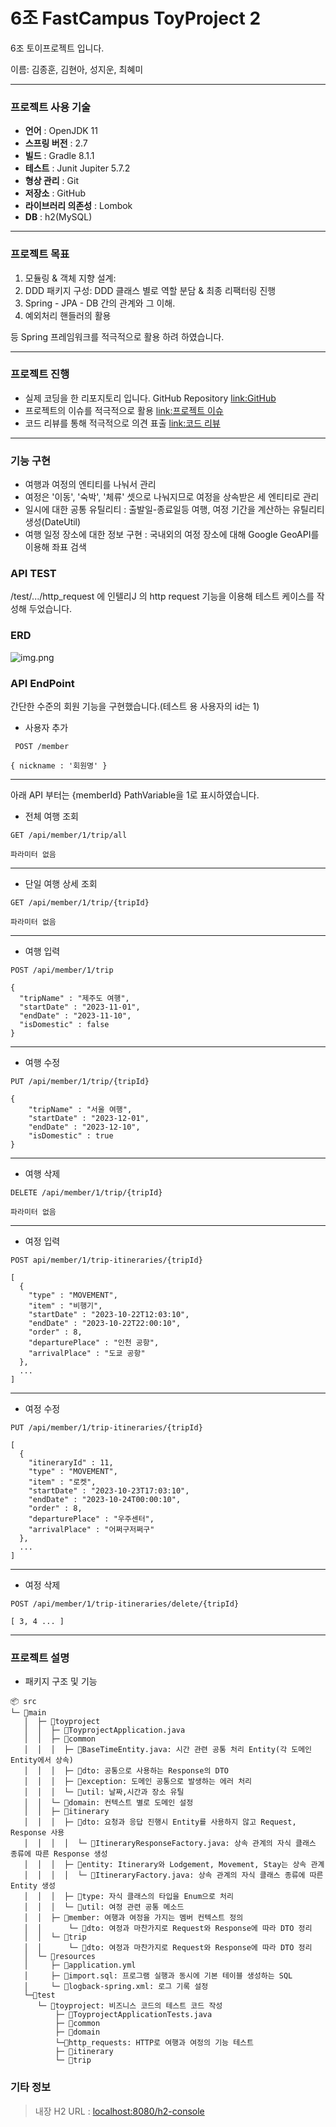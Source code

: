  6조 FastCampus ToyProject 2
=======================

6조 토이프로젝트 입니다.

이름: 김종훈, 김현아, 성지운, 최혜미

- - -

### 프로젝트 사용 기술

- **언어** : OpenJDK 11
- **스프링 버전** : 2.7
- **빌드** : Gradle 8.1.1
- **테스트** : Junit Jupiter 5.7.2
- **형상 관리** : Git
- **저장소** : GitHub
- **라이브러리 의존성** : Lombok
- **DB** : h2(MySQL)

- - -

### 프로젝트 목표

1. 모듈링 & 객체 지향 설계:
2. DDD 패키지 구성: DDD 클래스 별로 역할 분담 & 최종 리팩터링 진행
3. Spring - JPA - DB 간의 관계와 그 이해.
4. 예외처리 핸들러의 활용

등 Spring 프레임워크를 적극적으로 활용 하려 하였습니다.


- - -

### 프로젝트 진행

- 실제 코딩을 한 리포지토리 입니다. GitHub Repository [link:GitHub](https://github.com/FC-BE-ToyProject-Team6/KDT_Y_BE_Toy_Project2_DEV)
- 프로젝트의 이슈를 적극적으로 활용 [link:프로젝트 이슈](https://github.com/FC-BE-ToyProject-Team6/KDT_Y_BE_Toy_Project2_DEV/issues?q=is%3Aissue+is%3Aclosed)
- 코드 리뷰를 통해 적극적으로 의견 표출 [link:코드 리뷰](https://github.com/FC-BE-ToyProject-Team6/KDT_Y_BE_Toy_Project2_DEV/pulls?q=is%3Apr+is%3Aclosed)
- - -

### 기능 구현

- 여행과 여정의 엔티티를 나눠서 관리
- 여정은 '이동', '숙박', '체류' 셋으로 나눠지므로 여정을 상속받은 세 엔티티로 관리
- 일시에 대한 공통 유틸리티 : 출발일-종료일등 여행, 여정 기간을 계산하는 유틸리티 생성(DateUtil)
- 여행 일정 장소에 대한 정보 구현 : 국내외의 여정 장소에 대해 Google GeoAPI를 이용해 좌표 검색

### API TEST

/test/.../http_request 에 인텔리J 의 http request 기능을 이용해 테스트 케이스를 작성해 두었습니다.


### ERD

![img.png](img.png)


### API EndPoint

 간단한 수준의 회원 기능을 구현했습니다.(테스트 용 사용자의 id는 1)

- 사용자 추가
```
 POST /member
```
```
{ nickname : '회원명' }
```

----

아래 API 부터는 {memberId} PathVariable을 1로 표시하였습니다.


- 전체 여행 조회
```
GET /api/member/1/trip/all
```
```
파라미터 없음
```
---

- 단일 여행 상세 조회
```
GET /api/member/1/trip/{tripId}
```
```
파라미터 없음
```
---

- 여행 입력
``` 
POST /api/member/1/trip
```    
``` 
{  
  "tripName" : "제주도 여행",
  "startDate" : "2023-11-01",
  "endDate" : "2023-11-10",
  "isDomestic" : false
} 
```
---
- 여행 수정
```
PUT /api/member/1/trip/{tripId}
```
```
{
    "tripName" : "서울 여행",
    "startDate" : "2023-12-01",
    "endDate" : "2023-12-10",
    "isDomestic" : true
}
```
---

- 여행 삭제
```
DELETE /api/member/1/trip/{tripId}
```
```
파라미터 없음
```
---



- 여정 입력
```
POST api/member/1/trip-itineraries/{tripId}
```
```
[
  {
    "type" : "MOVEMENT",
    "item" : "비행기",
    "startDate" : "2023-10-22T12:03:10",
    "endDate" : "2023-10-22T22:00:10",
    "order" : 8,
    "departurePlace" : "인천 공항",
    "arrivalPlace" : "도쿄 공항"
  },
  ...
]
```
---

- 여정 수정
```
PUT /api/member/1/trip-itineraries/{tripId}
```
```
[
  {
    "itineraryId" : 11,
    "type" : "MOVEMENT",
    "item" : "로켓",
    "startDate" : "2023-10-23T17:03:10",
    "endDate" : "2023-10-24T00:00:10",
    "order" : 8,
    "departurePlace" : "우주센터",
    "arrivalPlace" : "어쩌구저쩌구"
  },
  ...
]
```
---

- 여정 삭제
```
POST /api/member/1/trip-itineraries/delete/{tripId}
```
```
[ 3, 4 ... ]

```
---


### 프로젝트 설명
- 패키지 구조 및 기능
```
📦 src
└─ 📂main
   │  ├─ 📂toyproject
   │  │  ├─ 📜ToyprojectApplication.java
   │  │  ├─ 📂common
   │  │  │  ├─ 📜BaseTimeEntity.java: 시간 관련 공통 처리 Entity(각 도메인 Entity에서 상속)
   │  │  │  ├─ 📂dto: 공통으로 사용하는 Response의 DTO
   │  │  │  ├─ 📂exception: 도메인 공통으로 발생하는 에러 처리 
   │  │  │  └─ 📂util: 날짜,시간과 장소 유틸
   │  │  └─ 📂domain: 컨텍스트 별로 도메인 설정
   │  │  ├─ 📂itinerary
   │  │  │  ├─ 📂dto: 요청과 응답 진행시 Entity를 사용하지 않고 Request, Response 사용
   │  │  │  │  └─ 📜ItineraryResponseFactory.java: 상속 관계의 자식 클래스 종류에 따른 Response 생성 
   │  │  │  ├─ 📂entity: Itinerary와 Lodgement, Movement, Stay는 상속 관계
   │  │  │  │  └─ 📜ItineraryFactory.java: 상속 관계의 자식 클래스 종류에 따른 Entity 생성 
   │  │  │  ├─ 📂type: 자식 클래스의 타입을 Enum으로 처리
   │  │  │  └─ 📂util: 여정 관련 공통 메소드
   │  │  ├─ 📂member: 여행과 여정을 가지는 멤버 컨텍스트 정의
   │  │      └─ 📂dto: 여정과 마찬가지로 Request와 Response에 따라 DTO 정리
   │  │  └─ 📂trip
   │  │      └─ 📂dto: 여정과 마찬가지로 Request와 Response에 따라 DTO 정리
   │  └─ 📂resources
   │     ├─ 📜application.yml
   │     ├─ 📜import.sql: 프로그램 실행과 동시에 기본 테이블 생성하는 SQL
   │     └─ 📜logback-spring.xml: 로그 기록 설정
   └─📂test
      └─ 📂toyproject: 비즈니스 코드의 테스트 코드 작성
      	  ├─ 📜ToyprojectApplicationTests.java
          ├─ 📂common
          ├─ 📂domain
          └─📂http_requests: HTTP로 여행과 여정의 기능 테스트
          ├─ 📂itinerary
          └─ 📂trip
 ```
 


### 기타 정보
> 내장 H2 URL : [localhost:8080/h2-console](http://localhost:8080/h2-console)













